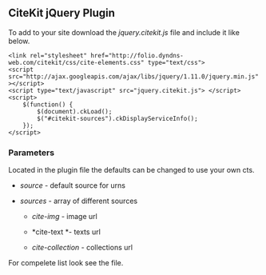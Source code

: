 ## CiteKit jQuery Plugin

To add to your site download the *jquery.citekit.js* file and include it
like below.

    <link rel="stylesheet" href="http://folio.dyndns-web.com/citekit/css/cite-elements.css" type="text/css">
    <script src="http://ajax.googleapis.com/ajax/libs/jquery/1.11.0/jquery.min.js" ></script>
    <script type="text/javascript" src="jquery.citekit.js"> </script>
    <script>
        $(function() {
            $(document).ckLoad();
            $("#citekit-sources").ckDisplayServiceInfo();
        });
    </script>

### Parameters

Located in the plugin file the defaults can be changed to use your own
cts.

-   *source* - default source for urns

-   *sources* - array of different sources

    -   *cite-img* - image url

    -   *cite-text *- texts url

    -   *cite-collection* - collections url

For compelete list look see the file.
